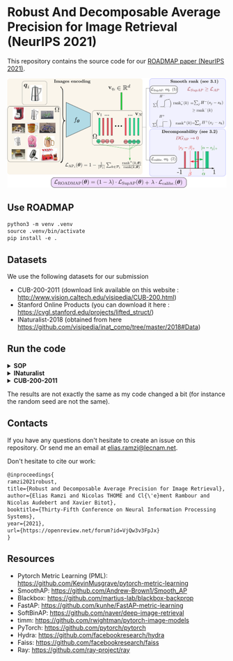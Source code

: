 # Robust And Decomposable Average Precision for Image Retrieval (NeurIPS 2021)

This repository contains the source code for our [ROADMAP paper (NeurIPS 2021)](https://arxiv.org/abs/2110.01445).

![outline](https://github.com/elias-ramzi/ROADMAP/blob/main/picture/outline.png)

## Use ROADMAP

```
python3 -m venv .venv
source .venv/bin/activate
pip install -e .
```


## Datasets

We use the following datasets for our submission

- CUB-200-2011 (download link available on this website : http://www.vision.caltech.edu/visipedia/CUB-200.html)
- Stanford Online Products (you can download it here : https://cvgl.stanford.edu/projects/lifted_struct/)
- INaturalist-2018 (obtained from here https://github.com/visipedia/inat_comp/tree/master/2018#Data)


## Run the code

<details>
  <summary><b>SOP</b></summary><br/>

  The following command reproduce our results for Table 4.

  ```
  CUDA_VISIBLE_DEVICES=0 python roadmap/single_experiment_runner.py \
  'experience.experiment_name=sop_ROADMAP_${dataset.sampler.kwargs.batch_size}_sota' \
  experience.seed=333 \
  experience.max_iter=100 \
  'experience.log_dir=${env:HOME}/experiments/ROADMAP' \
  optimizer=sop \
  model=resnet \
  transform=sop_big \
  dataset=sop \
  dataset.sampler.kwargs.batch_size=128 \
  dataset.sampler.kwargs.batches_per_super_pair=10 \
  loss=roadmap
  ```

  With the transformer backbone :

  ```
  CUDA_VISIBLE_DEVICES=0 python roadmap/single_experiment_runner.py \
  'experience.experiment_name=sop_ROADMAP_${dataset.sampler.kwargs.batch_size}_DeiT' \
  experience.seed=333 \
  experience.max_iter=75 \
  'experience.log_dir=${env:HOME}/experiments/ROADMAP' \
  optimizer=sop_deit \
  model=deit \
  transform=sop \
  dataset=sop \
  dataset.sampler.kwargs.batch_size=128 \
  dataset.sampler.kwargs.batches_per_super_pair=10 \
  loss=roadmap
  ```
</details>


<details>
  <summary><b>INaturalist</b></summary><br/>

  For ROADMAP sota results:

  ```
  CUDA_VISIBLE_DEVICES='0,1,2' python roadmap/single_experiment_runner.py \
  --multirun \
  'experience.experiment_name=inat_ROADMAP_${dataset.sampler.kwargs.batch_size}_sota' \
  experience.seed=333 \
  experience.max_iter=90 \
  'experience.log_dir=${env:HOME}/experiments/ROADMAP' \
  optimizer=inaturalist \
  model=resnet \
  transform=inaturalist \
  dataset=inaturalist \
  dataset.sampler.kwargs.batch_size=384 \
  loss=roadmap_inat
  ```
</details>


<details>
  <summary><b>CUB-200-2011</b></summary><br/>

  For ROADMAP sota results:

  ```
  CUDA_VISIBLE_DEVICES=0 python roadmap/single_experiment_runner.py \
  'experience.experiment_name=cub_ROADMAP_${dataset.sampler.kwargs.batch_size}_sota' \
  experience.seed=333 \
  experience.max_iter=200 \
  'experience.log_dir=${env:HOME}/experiments/ROADMAP' \
  optimizer=cub \
  model=resnet_max_ln \
  transform=cub_big \
  dataset=cub \
  dataset.sampler.kwargs.batch_size=128 \
  loss=roadmap
  ```

  ```
  CUDA_VISIBLE_DEVICES=0 python roadmap/single_experiment_runner.py \
  'experience.experiment_name=cub_ROADMAP_${dataset.sampler.kwargs.batch_size}_sota_DeiT' \
  experience.seed=333 \
  experience.max_iter=150 \
  'experience.log_dir=${env:HOME}/experiments/ROADMAP' \
  optimizer=cub_deit \
  model=deit \
  transform=cub \
  dataset=cub \
  dataset.sampler.kwargs.batch_size=128 \
  loss=roadmap
  ```

</details>


The results are not exactly the same as my code changed a bit (for instance the random seed are not the same).


## Contacts

If you have any questions don't hesitate to create an issue on this repository. Or send me an email at elias.ramzi@lecnam.net.

Don't hesitate to cite our work:
```
@inproceedings{
ramzi2021robust,
title={Robust and Decomposable Average Precision for Image Retrieval},
author={Elias Ramzi and Nicolas THOME and Cl{\'e}ment Rambour and Nicolas Audebert and Xavier Bitot},
booktitle={Thirty-Fifth Conference on Neural Information Processing Systems},
year={2021},
url={https://openreview.net/forum?id=VjQw3v3FpJx}
}
```


## Resources
- Pytorch Metric Learning (PML): https://github.com/KevinMusgrave/pytorch-metric-learning
- SmoothAP: https://github.com/Andrew-Brown1/Smooth_AP
- Blackbox: https://github.com/martius-lab/blackbox-backprop
- FastAP: https://github.com/kunhe/FastAP-metric-learning
- SoftBinAP: https://github.com/naver/deep-image-retrieval
- timm: https://github.com/rwightman/pytorch-image-models
- PyTorch: https://github.com/pytorch/pytorch
- Hydra: https://github.com/facebookresearch/hydra
- Faiss: https://github.com/facebookresearch/faiss
- Ray: https://github.com/ray-project/ray
